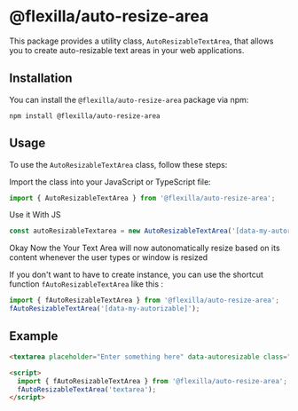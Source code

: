 # @flexilla/auto-resize-area

This package provides a utility class, `AutoResizableTextArea`, that allows you to create auto-resizable text areas in your web applications.

## Installation

You can install the `@flexilla/auto-resize-area` package via npm:

```shell
npm install @flexilla/auto-resize-area
```

## Usage

To use the `AutoResizableTextArea` class, follow these steps:

Import the class into your JavaScript or TypeScript file:
```ts
import { AutoResizableTextArea } from '@flexilla/auto-resize-area';
```

Use it With JS
```js
const autoResizableTextarea = new AutoResizableTextArea('[data-my-autorizable]');
```

Okay Now the Your Text Area will now autonomatically resize based on its content whenever the user types or window is resized

If you don't want to have to create instance, you can use the shortcut function `fAutoResizableTextArea` like this :

```js
import { fAutoResizableTextArea } from '@flexilla/auto-resize-area';
fAutoResizableTextArea('[data-my-autorizable]');
```
## Example
```html
<textarea placeholder="Enter something here" data-autoresizable class="px-3 py-1.5 wfull rounded-md bg-gray50 border border-gray-200 dark:border-gray-800 focus:outline focus:outline-2 focus:outline-blue-600 dark:focus:outline-blue-500 placeholder:text-gray-400 dark:placeholder:text-gray-600 text-gray-700 dark:text-gray-300 resize-none invalid:outline-red-600 dark:invalid:outline-red-500"></textarea>

<script>
  import { fAutoResizableTextArea } from '@flexilla/auto-resize-area';
  fAutoResizableTextArea('textarea');
</script>
```
